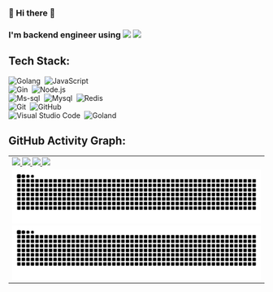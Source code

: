 ### 👋 Hi there 👋
### I'm backend engineer using <img src="https://img.shields.io/badge/Go-00ADD8?style=flat-square&logo=Go&logoColor=white"/></a> <img src="https://img.shields.io/badge/JavaScript-F7DF1E?style=flat-square&logo=javascript&logoColor=white"/></a>

## Tech Stack:
![Golang](https://img.shields.io/badge/-Golang-555?style=flat&logo=go)&nbsp;
![JavaScript](https://img.shields.io/badge/-JavaScript-555?style=flat&logo=javascript)\
![Gin](https://img.shields.io/badge/-Gin-555?style=flat&logo=gin)&nbsp;
![Node.js](https://img.shields.io/badge/-Node.js-555?style=flat&logo=node.js)\
![Ms-sql](https://img.shields.io/badge/-Mssql-555?style=flat&logo=microsoft-sql-server)&nbsp;
![Mysql](https://img.shields.io/badge/-Mysql-555?style=flat&logo=mysql)&nbsp;
![Redis](https://img.shields.io/badge/-Redis-555?style=flat&logo=redis)\
![Git](https://img.shields.io/badge/-Git-555?style=flat&logo=git)&nbsp;
![GitHub](https://img.shields.io/badge/-GitHub-555?style=flat&logo=github)\
![Visual Studio Code](https://img.shields.io/badge/-Visual%20Studio%20Code-555?style=flat&logo=visual-studio-code&logoColor=007ACC)&nbsp;
![Goland](https://img.shields.io/badge/-Goland-555?style=flat&logo=goland)

## GitHub Activity Graph:
<table>
  <tr>
    <td>
      <a href="https://github.com/jonghyeons#gh-light-mode-only">
        <img style="width:55%" src="https://github-readme-stats-jonghyeons.vercel.app/api?username=jonghyeons&count_private=true&show_icons=true&hide=stars"/> 
        <img src="https://github-readme-stats-jonghyeons.vercel.app/api/top-langs/?username=jonghyeons&layout=compact&hide=html"/>
      </a>
      <a href="https://github.com/jonghyeons#gh-dark-mode-only">
        <img style="width:55%" src="https://github-readme-stats-jonghyeons.vercel.app/api?username=jonghyeons&count_private=true&show_icons=true&theme=tokyonight&hide=stars"/> 
        <img src="https://github-readme-stats-jonghyeons.vercel.app/api/top-langs/?username=jonghyeons&theme=tokyonight&layout=compact"/>
      </a>
    </td>
  </tr>
  <tr></tr>
  <tr>
    <td>
      <a href="https://github.com/jonghyeons#gh-light-mode-only">
        <img src="https://raw.githubusercontent.com/jonghyeons/jonghyeons/output/github-contribution-grid-snake-default.svg#gh-light-mode-only"/>
      </a>
      <a href="https://github.com/jonghyeons#gh-dark-mode-only">
        <img src="https://raw.githubusercontent.com/jonghyeons/jonghyeons/output/github-contribution-grid-snake-dark.svg#gh-dark-mode-only"/>
      </a>
    </td>
  </tr>
</table>
